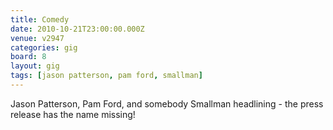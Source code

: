 ```yaml
---
title: Comedy
date: 2010-10-21T23:00:00.000Z
venue: v2947
categories: gig
board: 8
layout: gig
tags: [jason patterson, pam ford, smallman]
---
```

Jason Patterson, Pam Ford, and somebody Smallman headlining - the press release has the name missing!